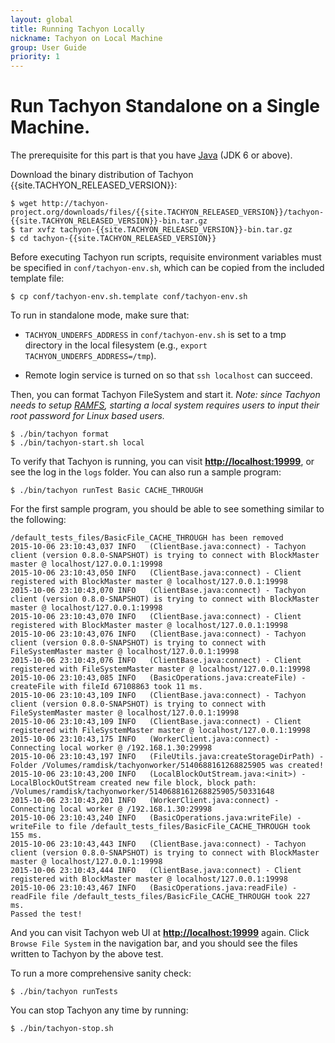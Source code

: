 ```yaml
---
layout: global
title: Running Tachyon Locally
nickname: Tachyon on Local Machine
group: User Guide
priority: 1
---
```


# Run Tachyon Standalone on a Single Machine.

The prerequisite for this part is that you have [Java](Java-Setup.html) (JDK 6 or above).

Download the binary distribution of Tachyon {{site.TACHYON_RELEASED_VERSION}}:

    $ wget http://tachyon-project.org/downloads/files/{{site.TACHYON_RELEASED_VERSION}}/tachyon-{{site.TACHYON_RELEASED_VERSION}}-bin.tar.gz
    $ tar xvfz tachyon-{{site.TACHYON_RELEASED_VERSION}}-bin.tar.gz
    $ cd tachyon-{{site.TACHYON_RELEASED_VERSION}}

Before executing Tachyon run scripts, requisite environment variables must be specified in `conf/tachyon-env.sh`, which can be copied from the included template file:

    $ cp conf/tachyon-env.sh.template conf/tachyon-env.sh

To run in standalone mode, make sure that:

* `TACHYON_UNDERFS_ADDRESS` in `conf/tachyon-env.sh` is set to a tmp directory in the local filesystem (e.g., `export TACHYON_UNDERFS_ADDRESS=/tmp`).

* Remote login service is turned on so that `ssh localhost` can succeed.

Then, you can format Tachyon FileSystem and start it. *Note: since Tachyon needs to setup [RAMFS](https://www.kernel.org/doc/Documentation/filesystems/ramfs-rootfs-initramfs.txt), starting a local system requires users to input their root password for Linux based users.*

    $ ./bin/tachyon format
    $ ./bin/tachyon-start.sh local

To verify that Tachyon is running, you can visit
**[http://localhost:19999](http://localhost:19999)**, or see the log in the `logs` folder. You can also run a sample program:

    $ ./bin/tachyon runTest Basic CACHE_THROUGH

For the first sample program, you should be able to see something similar to the following:

    /default_tests_files/BasicFile_CACHE_THROUGH has been removed
    2015-10-06 23:10:43,037 INFO   (ClientBase.java:connect) - Tachyon client (version 0.8.0-SNAPSHOT) is trying to connect with BlockMaster master @ localhost/127.0.0.1:19998
    2015-10-06 23:10:43,050 INFO   (ClientBase.java:connect) - Client registered with BlockMaster master @ localhost/127.0.0.1:19998
    2015-10-06 23:10:43,070 INFO   (ClientBase.java:connect) - Tachyon client (version 0.8.0-SNAPSHOT) is trying to connect with BlockMaster master @ localhost/127.0.0.1:19998
    2015-10-06 23:10:43,070 INFO   (ClientBase.java:connect) - Client registered with BlockMaster master @ localhost/127.0.0.1:19998
    2015-10-06 23:10:43,076 INFO   (ClientBase.java:connect) - Tachyon client (version 0.8.0-SNAPSHOT) is trying to connect with FileSystemMaster master @ localhost/127.0.0.1:19998
    2015-10-06 23:10:43,076 INFO   (ClientBase.java:connect) - Client registered with FileSystemMaster master @ localhost/127.0.0.1:19998
    2015-10-06 23:10:43,085 INFO   (BasicOperations.java:createFile) - createFile with fileId 67108863 took 11 ms.
    2015-10-06 23:10:43,109 INFO   (ClientBase.java:connect) - Tachyon client (version 0.8.0-SNAPSHOT) is trying to connect with FileSystemMaster master @ localhost/127.0.0.1:19998
    2015-10-06 23:10:43,109 INFO   (ClientBase.java:connect) - Client registered with FileSystemMaster master @ localhost/127.0.0.1:19998
    2015-10-06 23:10:43,175 INFO   (WorkerClient.java:connect) - Connecting local worker @ /192.168.1.30:29998
    2015-10-06 23:10:43,197 INFO   (FileUtils.java:createStorageDirPath) - Folder /Volumes/ramdisk/tachyonworker/5140688161268825905 was created!
    2015-10-06 23:10:43,200 INFO   (LocalBlockOutStream.java:<init>) - LocalBlockOutStream created new file block, block path: /Volumes/ramdisk/tachyonworker/5140688161268825905/50331648
    2015-10-06 23:10:43,201 INFO   (WorkerClient.java:connect) - Connecting local worker @ /192.168.1.30:29998
    2015-10-06 23:10:43,240 INFO   (BasicOperations.java:writeFile) - writeFile to file /default_tests_files/BasicFile_CACHE_THROUGH took 155 ms.
    2015-10-06 23:10:43,443 INFO   (ClientBase.java:connect) - Tachyon client (version 0.8.0-SNAPSHOT) is trying to connect with BlockMaster master @ localhost/127.0.0.1:19998
    2015-10-06 23:10:43,444 INFO   (ClientBase.java:connect) - Client registered with BlockMaster master @ localhost/127.0.0.1:19998
    2015-10-06 23:10:43,467 INFO   (BasicOperations.java:readFile) - readFile file /default_tests_files/BasicFile_CACHE_THROUGH took 227 ms.
    Passed the test!

And you can visit Tachyon web UI at **[http://localhost:19999](http://localhost:19999)** again. Click `Browse File System` in the navigation bar, and you should see the files written to Tachyon by the above test.

To run a more comprehensive sanity check:

    $ ./bin/tachyon runTests

You can stop Tachyon any time by running:

    $ ./bin/tachyon-stop.sh
